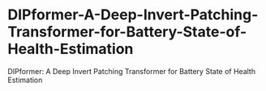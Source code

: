 # DIPformer-A-Deep-Invert-Patching-Transformer-for-Battery-State-of-Health-Estimation
DIPformer: A Deep Invert Patching Transformer for Battery State of Health Estimation
